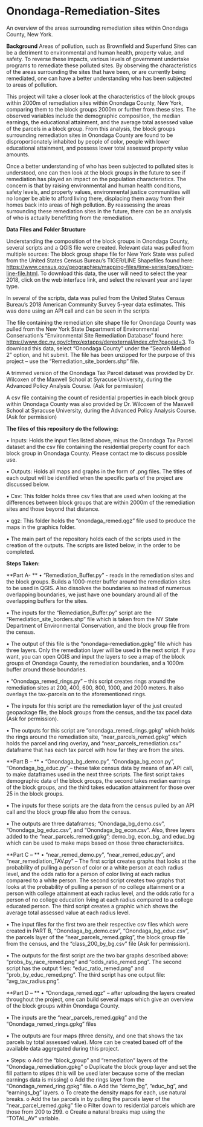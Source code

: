 # Onondaga-Remediation-Sites
An overview of the areas surrounding remediation sites within Onondaga County, New York.

**Background**
Areas of pollution, such as Brownfield and Superfund Sites can be a detriment to environmental and human health, property value, and safety. To reverse these impacts, various levels of government undertake programs to remediate these polluted sites. By observing the characteristics of the areas surrounding the sites that have been, or are currently being remediated, one can have a better understanding who has been subjected to areas of pollution.

This project will take a closer look at the characteristics of the block groups within 2000m of remediation sites within Onondaga County, New York, comparing them to the block groups 2000m or further from these sites. The observed variables include the demographic composition, the median earnings, the educational attainment, and the average total assessed value of the parcels in a block group. From this analysis, the block groups surrounding remediation sites in Onondaga County are found to be disproportionately inhabited by people of color,  people with lower educational attainment, and possess lower total assessed  property value amounts.

Once a better understanding of who has been subjected to polluted sites is understood, one can then look at the block groups in the future to see if remediation has played an impact on the population characteristics. The concern is that by raising environmental and human health conditions, safety levels, and property values, environmental justice communities will no longer be able to afford living there, displacing them away from their homes back into areas of high pollution. By reassessing the areas surrounding these remediation sites in the future, there can be an analysis of who is actually benefitting from the remediation.

**Data Files and Folder Structure**

Understanding the composition of the block groups in Onondaga County, several scripts and a QGIS file were created. Relevant data was pulled from multiple sources:
The block group shape file for New York State was pulled from the United States Census Bureau’s TIGER/LINE Shapefiles found here: https://www.census.gov/geographies/mapping-files/time-series/geo/tiger-line-file.html. To download this data, the user will need to select the year 2018, click on the web interface link, and select the relevant year and layer type. 

In several of the scripts, data was pulled from the United States Census Bureau’s 2018 American Community Survey 5-year data estimates. This was done using an API call and can be seen in the scripts

The file containing the remediation site shape file for Onondaga County was pulled from the New York State Department of Environmental Conservation’s “Environmental Site Remediation Database” found here: https://www.dec.ny.gov/cfmx/extapps/derexternal/index.cfm?pageid=3. To download this data, select “Onondaga County” under the “Search Method 2” option, and hit submit. The file has been unzipped for the purpose of this project – use the “Remediation_site_borders.shp” file.

A trimmed version of the Onondaga Tax Parcel dataset was provided by Dr. Wilcoxen of the Maxwell School at Syracuse University, during the Advanced Policy Analysis Course. (Ask for permission)

A csv file containing the count of residential properties in each block group within Onondaga County was also provided by Dr. Wilcoxen of the Maxwell School at Syracuse University, during the Advanced Policy Analysis Course. (Ask for permission)

**The files of this repository do the following:**

•	Inputs: Holds the input files listed above, minus the Onondaga Tax Parcel dataset and the csv file containing the residential property count for each block group in Onondaga County. Please contact me to discuss possible use.

•	Outputs: Holds all maps and graphs in the form of .png files. The titles of each output will be identified when the specific parts of the project are discussed below. 

•	Csv: This folder holds three csv files that are used when looking at the differences between block groups that are within 2000m of the remediation sites and those beyond that distance.

•	qgz: This folder holds the “onondaga_remed.qgz” file used to produce the maps in the graphics folder.

•	The main part of the repository holds each of the scripts used in the creation of the outputs. The scripts are listed below, in the order to be completed.

**Steps Taken:**

**Part A-
**
•	“Remediation_Buffer.py”  - reads in the remediation sites and the block groups. Builds a 1000-meter buffer around the remediation sites to be used in QGIS. Also dissolves the boundaries so instead of numerous overlapping boundaries, we just have one boundary around all of the overlapping buffers for the sites.

•	The inputs for the “Remediation_Buffer.py” script are the “Remediation_site_borders.shp” file which is taken from the NY State Department of Environmental Conservation, and the block group file from the census. 

•	The output of this file is the “onondaga-remediation.gpkg” file which has three layers. Only the remediation layer will be used in the next script. If you want, you can open QGIS and input the layers to see a map of the block groups of Onondaga County, the remediation boundaries, and a 1000m buffer around those boundaries.

•	“Onondaga_remed_rings.py” – this script creates rings around the remediation sites at 200, 400, 600, 800, 1000, and 2000 meters. It also overlays the tax-parcels on to the aforementioned rings.

•	The inputs for this script are the remediation layer of the just created geopackage file, the block groups from the census, and the tax pacel data (Ask for permission).

•	The outputs for this script are “onondaga_remed_rings.gpkg” which holds the rings around the remediation site, “near_parcels_remed.gpkg” which holds the parcel and ring overlay, and “near_parcels_remediation.csv” dataframe that has each tax parcel with how far they are from the sites.

**Part B –
**
•	“Onondaga_bg_demo.py”, “Onondaga_bg_econ.py”, “Onondaga_bg_educ.py” –  these take census data by means of an API call, to make dataframes used in the next three scripts. The first script takes demographic data of the block groups, the second takes median earnings of the block groups, and the third takes education attainment for those over 25 in the block groups.

•	The inputs for these scripts are the data from the census pulled by an API call and the block group file also from the census.

•	The outputs are three dataframes; “Onondaga_bg_demo.csv”, “Onondaga_bg_educ.csv”, and “Onondaga_bg_econ.csv”. Also, three layers added to the “near_parcels_remed.gpkg”; demo_bg, econ_bg, and educ_bg which can be used to make maps based on those three characterisitcs.

**Part C –
**
•	“near_remed_demo.py”, “near_remed_educ.py”, and “near_remediation_TAV.py” – The first script creates graphs that looks at the probability of pulling a person of color or a white person at each radius level, and the odds ratio for a person of color living at each radius compared to a white person. The second script creates two graphs that looks at the probability of pulling a person of no college attainment or a person with college attainment at each radius level, and the odds ratio for a person of no college education living at each radius compared to a college educated person. The third script creates a graphic which shows the average total assessed value at each radius level.

•	The input files for the first two are their respective csv files which were created in PART B, “Onondaga_bg_demo.csv”, “Onondaga_bg_educ.csv”, the parcels layer of the “near_parcels_remed.gpkg”, the block group file from the census, and the “class_200_by_bg.csv” file (Ask for permission).

•	The outputs for the first script are the two bar graphs described above: “probs_by_race_remed.png” and “odds_ratio_remed.png”. The second script has the output files: “educ_ratio_remed.png” and “prob_by_educ_remed.png”. The third script has one output file: “avg_tav_radius.png”.

**Part D –
**
•	“Onondaga_remed.qgz” – after uploading the layers created throughout the project, one can build several maps which give an overview of the block groups within Onondaga County.

•	The inputs are the “near_parcels_remed.gpkg” and the “Onondaga_remed_rings.gpkg” files

•	The outputs are four maps (three density, and one that shows the tax parcels by total assessed value). More can be created based off of the available data aggregated during this project.

•	Steps: 
o	Add the “block_group” and “remediation” layers of the “Onondaga_remediation.gpkg”
o	Duplicate the block group layer and set the fill pattern to stipes (this will be used later because some of the median earnings data is missing)
o	Add the rings layer from the “Onondaga_remed_ring.gpkg” file.
o	Add the “demo_bg”, “educ_bg”, and “earnings_bg” layers. 
o	To create the density maps for each, use natural breaks.
o	Add the tax parcels  in by pulling the parcels layer of the “near_parcel_remed.gpkg” file
o	Filter down to residential parcels which are those from 200 to 299.
o	Create a natural breaks map using the “TOTAL_AV” variable. 



